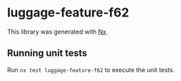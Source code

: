 # luggage-feature-f62

This library was generated with [Nx](https://nx.dev).

## Running unit tests

Run `nx test luggage-feature-f62` to execute the unit tests.
